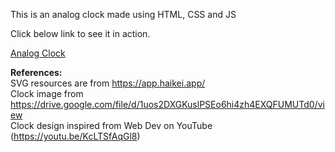 This is an analog clock made using HTML, CSS and JS

Click below link to see it in action.

[Analog Clock](https://shivaprakash-sudo.github.io/neuomorphism_clock_app/)

<strong>References:</strong>
<br>
SVG resources are from https://app.haikei.app/
<br>
Clock image from https://drive.google.com/file/d/1uos2DXGKuslPSEo6hi4zh4EXQFUMUTd0/view
<br>
Clock design inspired from Web Dev on YouTube (https://youtu.be/KcLTSfAqGl8)
